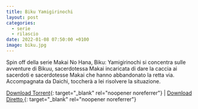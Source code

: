 ```yaml
---
title: Biku Yamigirinochi
layout: post
categories:
  - serie
  - rilascio
date: 2022-01-08 07:50:00 +0100
image: biku.jpg
---
```

Spin off della serie Makai No Hana, Biku: Yamigirinochi si concentra sulle avventure di Bikuu, sacerdotessa Makai incaricata di dare la caccia ai sacerdoti e sacerdotesse Makai che hanno abbandonato la retta via. Accompagnata da Daichi, toccher&agrave; a lei risolvere la situazione.

[Download Torrent](https://anidex.info/torrent/369743){: target="_blank" rel="noopener noreferrer"} \| [Download Diretto&nbsp;](https://drive.google.com/file/d/1a5vTn5ewdTv9OzjSBAwr_49LuNNWwhvH/view?usp=sharing){: target="_blank" rel="noopener noreferrer"}
